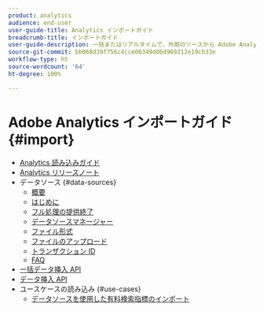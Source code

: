 ```yaml
---
product: analytics
audience: end-user
user-guide-title: Analytics インポートガイド
breadcrumb-title: インポートガイド
user-guide-description: 一括またはリアルタイムで、外部のソースから Adobe Analytics にデータを取り込みます。
source-git-commit: bb068d39f756c4cce06349d0bd969212e19cb33e
workflow-type: ht
source-wordcount: '64'
ht-degree: 100%

---
```



# Adobe Analytics インポートガイド {#import}

+ [Analytics 読み込みガイド](home.md)
+ [Analytics リリースノート](https://experienceleague.adobe.com/ja/docs/analytics/release-notes/latest)
+ データソース {#data-sources}
   + [概要](data-sources/overview.md)
   + [はじめに](data-sources/getting-started.md)
   + [フル処理の提供終了](data-sources/full-processing-eol.md)
   + [データソースマネージャー](data-sources/manage.md)
   + [ファイル形式](data-sources/file-format.md)
   + [ファイルのアップロード](data-sources/file-upload.md)
   + [トランザクション ID](data-sources/transactionid.md)
   + [FAQ](data-sources/faq.md)
+ [一括データ挿入 API](bulk-data-insertion-api/bulk-data-insert.md)
+ [データ挿入 API](c-data-insertion-api/c-data-insertion-api.md)
+ ユースケースの読み込み {#use-cases}
   + [データソースを使用した有料検索指標のインポート](use-cases/paid-search-metrics.md)
